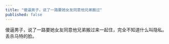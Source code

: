 ```yaml
---
title: "傻逼男子，说了一路要她女友同意他兄弟搬过"
published: false
---
```

傻逼男子，说了一路要她女友同意他兄弟搬过来一起住，完全不知道什么叫隐私。丢杀马特的脸。

